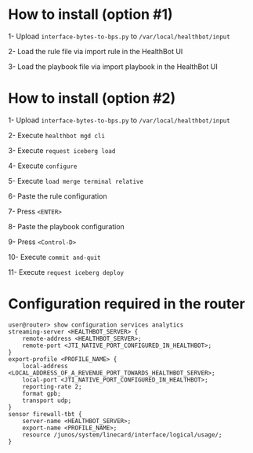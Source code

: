 # How to install (option #1)

1- Upload `interface-bytes-to-bps.py` to `/var/local/healthbot/input`

2- Load the rule file via import rule in the HealthBot UI

3- Load the playbook file via import playbook in the HealthBot UI


# How to install (option #2)

1- Upload `interface-bytes-to-bps.py` to `/var/local/healthbot/input`

2- Execute `healthbot mgd cli`

3- Execute `request iceberg load`

4- Execute `configure`

5- Execute `load merge terminal relative`

6- Paste the rule configuration

7- Press `<ENTER>`

8- Paste the playbook configuration

9- Press `<Control-D>`

10- Execute `commit and-quit`

11- Execute `request iceberg deploy`


# Configuration required in the router

```
user@router> show configuration services analytics
streaming-server <HEALTHBOT_SERVER> {
    remote-address <HEALTHBOT_SERVER>;
    remote-port <JTI_NATIVE_PORT_CONFIGURED_IN_HEALTHBOT>;
}
export-profile <PROFILE_NAME> {
    local-address <LOCAL_ADDRESS_OF_A_REVENUE_PORT_TOWARDS_HEALTHBOT_SERVER>;
    local-port <JTI_NATIVE_PORT_CONFIGURED_IN_HEALTHBOT>;
    reporting-rate 2;
    format gpb;
    transport udp;
}
sensor firewall-tbt {
    server-name <HEALTHBOT_SERVER>;
    export-name <PROFILE_NAME>;
    resource /junos/system/linecard/interface/logical/usage/;
}
```
